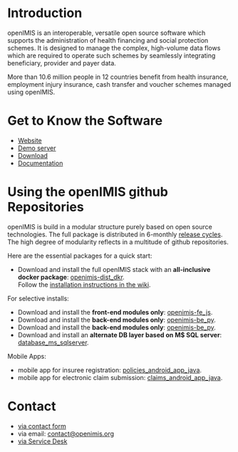 <!-- Note to editors

This page is only intended to guide people to the official platforms of the openIMIS initiative. Please keep the content lean and crisp. If you need to explain things in more detail, please link out to the official platforms and add your content there:

- public presentation of openIMIS: https://openIMIS.org
- public doumentation of openIMIS: https://wiki.openIMIS.org

Documentation in github should be strictly limited to code-related documentation only. Installation instructions, architecture, user manual et cetera belongs into the wiki.

Kindly only correct obvious errors on this page. For structural changes please reach out to the co-ordination desk first.

-->

# Introduction
<!-- Note to editors: only paste the official standard description: https://openimis.atlassian.net/wiki/spaces/OP/pages/3475505153/openIMIS+Standard+Descriptions
-->  

openIMIS is an interoperable, versatile open source software which supports the administration of health financing and social protection schemes. It is designed to manage the complex, high-volume data flows which are required to operate such schemes by seamlessly integrating beneficiary, provider and payer data.

More than 10.6 million people in 12 countries benefit from health insurance, employment injury insurance, cash transfer and voucher schemes managed using openIMIS.

# Get to Know the Software

- [Website](https://openIMIS.org/)
- [Demo server](https://openimis.atlassian.net/wiki/spaces/OP/pages/40665111)
- [Download](https://openimis.atlassian.net/wiki/spaces/OP/pages/368508929)
- [Documentation](https://openimis.atlassian.net/wiki/spaces/OP/pages/147390465)

# Using the openIMIS github Repositories

openIMIS is build in a modular structure purely based on open source technologies. The full package is distributed in 6-monthly [release cycles](https://openimis.atlassian.net/wiki/spaces/OP/pages/1322221610/Releases). The high degree of modularity reflects in a multitude of github repositories.  

Here are the essential packages for a quick start:

- Download and install the full openIMIS stack with an **all-inclusive docker package**: [openimis-dist_dkr](https://github.com/openimis/openimis-dist_dkr). <br>
  Follow the [installation instructions in the wiki](https://openimis.atlassian.net/wiki/spaces/OP/pages/963182705/MO1.1+Install+the+modular+openIMIS+using+Docker).

For selective installs:
- Download and install the **front-end modules only**: [openimis-fe_js](https://github.com/openimis/openimis-fe_js).
- Download and install the **back-end modules only**: [openimis-be_py](https://github.com/openimis/openimis-be_py).
- Download and install the **back-end modules only**: [openimis-be_py](https://github.com/openimis/openimis-be_py).
- Download and install an **alternate DB layer based on M$ SQL server**: [database_ms_sqlserver](https://github.com/openimis/database_ms_sqlserver).

Mobile Apps:
- mobile app for insuree registration: [policies_android_app_java](https://github.com/openimis/policies_android_app_java).
- mobile app for electronic claim submission: [claims_android_app_java](https://github.com/openimis/claims_android_app_java). 

# Contact

- [via contact form](https://openimis.org/contact-us)
- via email: contact@openimis.org 
- [via Service Desk](https://openimis.atlassian.net/wiki/spaces/OP/pages/828833823)
